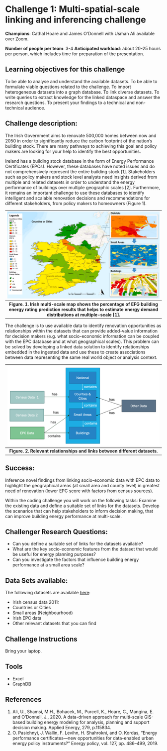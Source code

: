 # Challenge 1: Multi-spatial-scale linking and inferencing challenge

**Champions**: Cathal Hoare and James O’Donnell with Usman Ali available over Zoom. 

**Number of people per team**: 3-4
**Anticipated workload**: about 20-25 hours per person, which includes time for preparation of the presentation.

## Learning objectives for this challenge
To be able to analyse and understand the available datasets. 
To be able to formulate viable questions related to the challenge.
To import heterogeneous datasets into a graph database.
To link diverse datasets.
To write queries to extract knowledge for the linked dataspace and answer the research questions.
To present your findings to a technical and non-technical audience.

## Challenge description: 

The Irish Government aims to renovate 500,000 homes between now and 2050 in order to significantly reduce the carbon footprint of the nation’s building stock. There are many pathways to achieving this goal and policy makers are looking for your help to identify the best opportunities. 

Ireland has a building stock database in the form of Energy Performance Certificates  (EPCs). However, these databases have noted issues and do not comprehensively represent the entire building stock [1]. Stakeholders such as policy makers and stock level analysts need insights derived from multiple and related datasets in order to understand the energy performance of buildings over multiple geographic scales [2]. Furthermore, it remains an important challenge to use these databases to identify intelligent and scalable renovation decisions and recommendations for different stakeholders, from policy makers to homeowners (Figure 1).

| ![figure1](public/figure1.png) |
|:--:|
| <b>Figure. 1. Irish multi-scale map shows the percentage of EFG building energy rating prediction results that helps to estimate energy demand distributions at multiple-scale [1].</b>|

The challenge is to use available data to identify renovation opportunities as relationships within the datasets that can provide added-value information for decision makers (e.g. what socio-economic information can be coupled with the EPC database and at what geographical scales).  This problem can be solved by developing a linked data solution to identify relationships embedded in the ingested data and use these to create associations between data representing the same real world object or analysis context.

| ![figure2](public/figure2.png) |
|:--:|
| <b>Figure. 2. Relevant relationships and links between different datasets.</b>|


## Success:
Inference novel findings from linking socio-economic data with EPC data to highlight the geographical areas (at small area and county level) in greatest need of renovation (lower EPC score with factors from census sources). 

Within the coding challenge you will work on the following tasks:
Examine the existing data and define a suitable set of links for the datasets.
Develop the scenarios that can help stakeholders to inform decision making, that can improve building energy performance at multi-scale.

## Challenger Research Questions:
* Can you define a suitable set of links for the datasets available?
* What are the key socio-economic features from the dataset that would be useful for energy planning purposes?
* Can you investigate the factors that influence building energy performance at a small area scale?

## Data Sets available:
The following datasets are available [here](https://drive.google.com/drive/folders/13JUb8uIGvNHYLtqk1gWqaEl0Ihi6E6-h?usp=sharing):
* Irish census data 2011: 
* Countries or Cities
* Small areas (Neighbourhood) 
* Irish EPC data
* Other relevant datasets that you can find

## Challenge Instructions
Bring your laptop.

## Tools
* Excel
* GraphDB

## References
1. Ali, U., Shamsi, M.H., Bohacek, M., Purcell, K., Hoare, C., Mangina, E. and O’Donnell, J., 2020. A data-driven approach for multi-scale GIS-based building energy modeling for analysis, planning and support decision making. Applied Energy, 279, p.115834.
2. O. Pasichnyi, J. Wallin, F. Levihn, H. Shahrokni, and O. Kordas, “Energy performance certificates—new opportunities for data-enabled urban energy policy instruments?” Energy policy, vol. 127, pp. 486–499, 2019.
